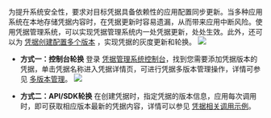 为提升系统安全性，要求对目标凭据具备依赖性的应用配置同步更新。当多种应用系统在本地存储凭据内容时，在凭据更新时容易遗漏，从而带来应用中断风险。使用凭据管理系统，可以实现凭据管理系统内一处凭据更新，处处生效。此外，还可以为 [凭据创建配置多个版本](https://cloud.tencent.com/document/product/1140/40944) ，实现凭据的灰度更新和轮换。
![](https://main.qcloudimg.com/raw/33d52737e11ea814a03a1bca1e2c5743.png)
 - **方式一：控制台轮换**
登录 [凭据管理系统控制台](https://console.cloud.tencent.com/ssm)，找到您需要添加凭据版本的凭据，单击凭据名称进入凭据详情页，可进行凭据多版本管理操作，详情可参见 [多版本管理](https://cloud.tencent.com/document/product/1140/40944)。
![](https://main.qcloudimg.com/raw/7a15a11f9ecfde828f8979c5a691b942.png)

- **方式二：API/SDK轮换**
在创建凭据时，指定凭据的版本信息，应用每次调用时，即可获取相应版本最新的凭据内容，详情可以参见 [凭据相关调用示例](https://cloud.tencent.com/document/product/1140/43346)。
